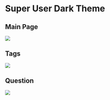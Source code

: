 # Super User Dark Theme

## Main Page
![](http://i.imgur.com/ndj2S.png)

## Tags
![](http://i.imgur.com/iEVqm.png)

## Question
![](http://i.imgur.com/5t3HB.png)